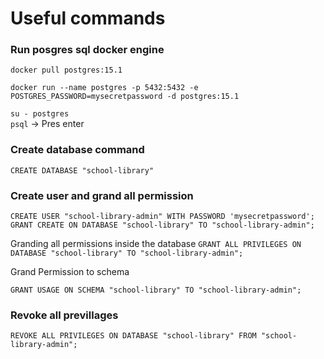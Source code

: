 # Useful commands

### Run posgres sql docker engine
`docker pull postgres:15.1` <br>

`docker run --name postgres -p 5432:5432 -e POSTGRES_PASSWORD=mysecretpassword -d postgres:15.1`

`su - postgres` <br>
`psql` -> Pres enter

### Create database command

`CREATE DATABASE "school-library"`

### Create user and grand all permission
`CREATE USER "school-library-admin" WITH PASSWORD 'mysecretpassword';`  <br>
`GRANT CREATE ON DATABASE "school-library" TO "school-library-admin";` <br>

Granding all permissions inside the database
`GRANT ALL PRIVILEGES ON DATABASE "school-library" TO "school-library-admin";`


Grand Permission to schema

`GRANT USAGE ON SCHEMA "school-library" TO "school-library-admin";`

### Revoke all previllages

`REVOKE ALL PRIVILEGES ON DATABASE "school-library" FROM "school-library-admin";`
